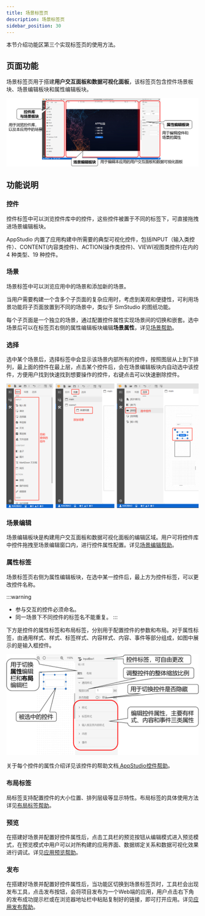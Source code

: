 ```yaml
---
title: 场景标签页
description: 场景标签页
sidebar_position: 30
---
```


本节介绍功能区第三个实现标签页的使用方法。

## 页面功能

场景标签页用于搭建**用户交互面板和数据可视化面板**，该标签页包含控件场景板块、场景编辑板块和属性编辑板块。

![场景标签页](./1.png)

## 功能说明

### 控件

控件标签中可以浏览控件库中的控件，这些控件被置于不同的标签下，可直接拖拽进场景编辑板块。

AppStudio 内置了应用构建中所需要的典型可视化控件，包括INPUT（输入类控件）、CONTENT(内容类控件)、ACTION(操作类控件)、VIEW(视图类控件)在内的 4 种类型、19 种控件。

### 场景

场景标签中可以浏览应用中的场景和添加新的场景。

当用户需要构建一个含多个子页面的复杂应用时，考虑到美观和便捷性，可利用场景功能将子页面放置到不同的场景中，类似于 SimStudio 的图纸功能。

每个子页面是一个独立的场景，通过配置控件属性实现场景间的切换和嵌套。选中场景后可以在标签页右侧的属性编辑板块编辑**场景属性**，详见[场景帮助](./sence-sub/index.md)。

### 选择

选中某个场景后，选择标签中会显示该场景内部所有的控件，按照图层从上到下排列，最上面的控件在最上层，点击某个控件后，会在场景编辑板块内自动选中该控件，方便用户找到快速找到想要操作的控件，右键点击可以快速删除控件。

![控件场景板块](./2.png)

### 场景编辑

场景编辑板块是构建用户交互面板和数据可视化面板的编辑区域。用户可将控件库中控件拖拽至场景编辑窗口内，进行控件属性配置。详见[场景编辑帮助](./edit/index.md)。

### 属性标签

场景标签页右侧为属性编辑板块，在选中某一控件后，最上方为控件标签，可以更改控件名称。

:::warning
- 参与交互的控件必须命名。
- 同一场景下不同控件的标签名不能重复。
:::

下方是控件的属性标签和布局标签，分别用于配置控件的参数和布局。对于属性标签，由通用样式、样式、标签样式、内容样式、内容、事件等部分组成，如图中展示的是输入框控件。

![属性标签](./3.png)

关于每个控件的属性介绍详见该控件的帮助文档[ AppStudio控件帮助](../../../stuff/index.md)。

### 布局标签

局标签支持配置控件的大小位置、排列层级等显示特性。布局标签的具体使用方法详见[布局标签帮助](./font/index.md)。

### 预览

在搭建好场景并配置好控件属性后，点击工具栏的预览按钮从编辑模式进入预览模式，在预览模式中用户可以对所构建的应用界面、数据绑定关系和数据可视化效果进行调试。详见[应用预览帮助](../../../basic/pre/index.md)。

### 发布

在搭建好场景并配置好控件属性后，当功能区切换到场景标签页时，工具栏会出现发布工具，点击发布按钮，会将项目发布为一个Web端的应用，用户点击右下角的发布成功提示栏或在浏览器地址栏中粘贴复制好的链接，即可打开应用。详见[应用发布帮助](../../../basic/publish/index.md)。